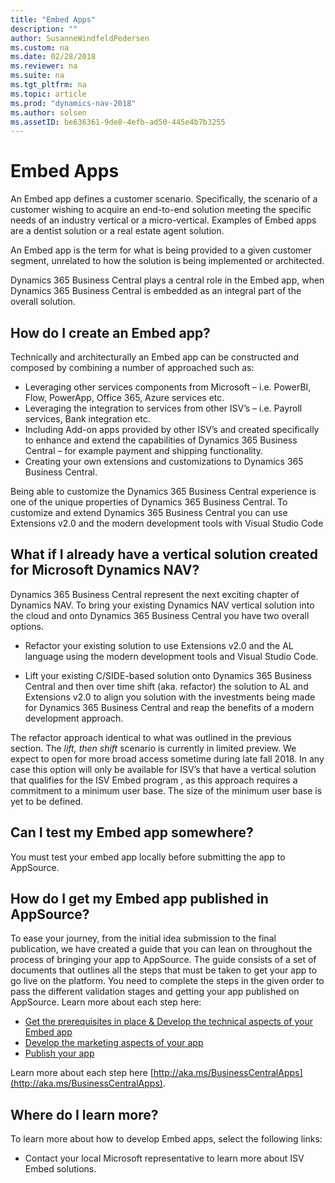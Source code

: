 ```yaml
---
title: "Embed Apps"
description: ""
author: SusanneWindfeldPedersen
ms.custom: na
ms.date: 02/28/2018
ms.reviewer: na
ms.suite: na
ms.tgt_pltfrm: na
ms.topic: article
ms.prod: "dynamics-nav-2018"
ms.author: solsen
ms.assetID: be636361-9de8-4efb-ad50-445e4b7b3255
---
```


# Embed Apps
An Embed app defines a customer scenario. Specifically, the scenario of a customer wishing to acquire an end-to-end solution meeting the specific needs of an industry vertical or a micro-vertical. Examples of Embed apps are a dentist solution or a real estate agent solution.
 
An Embed app is the term for what is being provided to a given customer segment, unrelated to how the solution is being implemented or architected. 
  
Dynamics 365 Business Central plays a central role in the Embed app, when Dynamics 365 Business Central is embedded as an integral part of the overall solution. 
 
<!-- 
INSERT VIDEO: 
 Objective: Introducing Embed apps  
New video that needs to be created -->

## How do I create an Embed app? 
Technically and architecturally an Embed app can be constructed and composed by combining a number of approached such as: 
- Leveraging other services components from Microsoft – i.e. PowerBI, Flow, PowerApp, Office 365, Azure services etc.  
- Leveraging the integration to services from other ISV’s – i.e. Payroll services, Bank integration etc.   
- Including Add-on apps provided by other ISV’s and created specifically to enhance and extend the capabilities of Dynamics 365 Business Central – for example payment and shipping functionality. 
- Creating your own extensions and customizations to Dynamics 365 Business Central. 
 
Being able to customize the Dynamics 365 Business Central experience is one of the unique properties of Dynamics 365 Business Central. To customize and extend Dynamics 365 Business Central you can use Extensions v2.0 and the modern development tools with Visual Studio Code <!--  (see more here [note: here we can link to the same place as where we technically explain how to create an Add-On App]) -->

## What if I already have a vertical solution created for Microsoft Dynamics NAV?
Dynamics 365 Business Central represent the next exciting chapter of Dynamics NAV. To bring your existing Dynamics NAV vertical solution into the cloud and onto Dynamics 365 Business Central you have two overall options. 

- Refactor your existing solution to use Extensions v2.0 and the AL language using the modern development tools and Visual Studio Code. 
 
- Lift your existing C/SIDE-based solution onto Dynamics 365 Business Central and then over time shift (aka. refactor) the solution to AL and Extensions v2.0 to align you solution with the investments being made for Dynamics 365 Business Central and reap the benefits of a modern development approach.  
 
The refactor approach identical to what was outlined in the previous section. The *lift, then shift* scenario is currently in limited preview. We expect to open for more broad access sometime during late fall 2018. In any case this option will only be available for ISV’s that have a vertical solution that qualifies for the ISV Embed program <!-- [insert link when available]-->, as this approach requires a commitment to a minimum user base. The size of the minimum user base is yet to be defined. 

## Can I test my Embed app somewhere? 
You must test your embed app locally before submitting the app to AppSource. <!-- To do so see here… [insert link to description of how to use Docker images to create an environment for testing and developing etc. Also a description of how to validate that the solution is ready to be transferred from Docker to Sandbox and/or production] -->

## How do I get my Embed app published in AppSource?  
To ease your journey, from the initial idea submission to the final publication, we have created a guide that you can lean on throughout the process of bringing your app to AppSource. The guide consists of a set of documents that outlines all the steps that must be taken to get your app to go live on the platform. You need to complete the steps in the given order to pass the different validation stages and getting your app published on AppSource. Learn more about each step here: 
- [Get the prerequisites in place & Develop the technical aspects of your Embed app]()  
- [Develop the marketing aspects of your app]() 
- [Publish your app]() 
 
Learn more about each step here [http://aka.ms/BusinessCentralApps](http://aka.ms/BusinessCentralApps).

## Where do I learn more? 
To learn more about how to develop Embed apps, select the following links:  
<!-- link to docs and right headers
How to set up AL tools: aka.ms/GetStartedWithAL 
How to set up the AL Development Environment 
How to develop Extensions in AL 
Get updates on the AL developer preview on the Dynamics NAV Team Blog. 
How to convert from Extensions V1 to Extensions V2 -->
<!--  
To learn more about embed apps in general, select the following links:  
A document describing Dynamics 365 Business Central ISV Embed solutions – needs to be built 
FAQ on Embed apps – needs to be built -->
- Contact your local Microsoft representative to learn more about ISV Embed solutions.  

